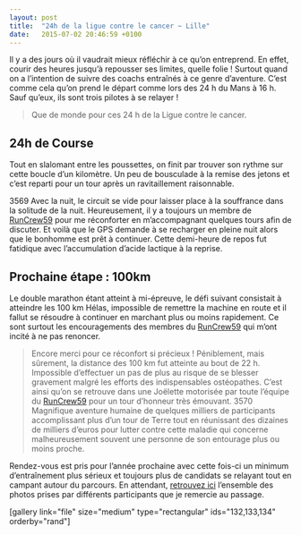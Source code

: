 ```yaml
---
layout: post
title:  "24h de la ligue contre le cancer ~ Lille"
date:   2015-07-02 20:46:59 +0100
---
```

Il y a des jours où il vaudrait mieux réfléchir à ce qu’on entreprend.
En effet, courir des heures jusqu’à repousser ses limites, quelle folie !
Surtout quand on a l’intention de suivre des coachs entraînés à ce genre d’aventure.
C’est comme cela qu’on prend le départ comme lors des 24 h du Mans à 16 h.
Sauf qu’eux, ils sont trois pilotes à se relayer !
> Que de monde pour ces 24 h de la Ligue contre le cancer.

## 24h de Course
Tout en slalomant entre les poussettes, on finit par trouver son rythme sur cette boucle d’un kilomètre.
Un peu de bousculade à la remise des jetons et c’est reparti pour un tour après un ravitaillement raisonnable.






3569
Avec la nuit, le circuit se vide pour laisser place à la souffrance dans la solitude de la nuit.
Heureusement, il y a toujours un membre de <a href="http://www.runcrew59.fr">RunCrew59</a> pour me réconforter en m’accompagnant quelques tours afin de discuter.
Et voilà que le GPS demande à se recharger en pleine nuit alors que le bonhomme est prêt à continuer.
Cette demi-heure de repos fut fatidique avec l’accumulation d’acide lactique à la reprise.
## Prochaine étape : 100km
Le double marathon étant atteint à mi-épreuve, le défi suivant consistait à atteindre les 100 km
Hélas, impossible de remettre la machine en route et il fallut se résoudre à continuer en marchant plus ou moins rapidement.
Ce sont surtout les encouragements des membres du <a href="http://www.runcrew59.fr">RunCrew59</a> qui m’ont incité à ne pas renoncer.
> Encore merci pour ce réconfort si précieux !
Péniblement, mais sûrement, la distance des 100 km fut atteinte au bout de 22 h.
Impossible d’effectuer un pas de plus au risque de se blesser gravement malgré les efforts des indispensables ostéopathes.
C’est ainsi qu’on se retrouve dans une Joëlette motorisée par toute l’équipe du <a href="http://www.runcrew59.fr">RunCrew59</a> pour un tour d’honneur très émouvant.
3570
Magnifique aventure humaine de quelques milliers de participants accomplissant plus d’un tour de Terre tout en réunissant des dizaines de milliers d’euros pour lutter contre cette maladie qui concerne malheureusement souvent une personne de son entourage plus ou moins proche.

Rendez-vous est pris pour l’année prochaine avec cette fois-ci un minimum d’entraînement plus sérieux et toujours plus de candidats se relayant tout en campant autour du parcours.
En attendant, <a href="http://adobe.ly/1Cb7re7">retrouvez ici</a> l’ensemble des photos prises par différents participants que je remercie au passage.

[gallery link="file" size="medium" type="rectangular" ids="132,133,134" orderby="rand"]

